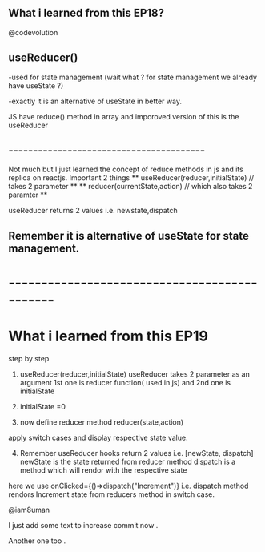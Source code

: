## What i learned from this EP18?
@codevolution

## useReducer()
-used for state management (wait what ? for state management we already have useState ?)

-exactly it is an alternative of useState in better way.

JS have reduce() method in array and imporoved version of this is the useReducer

## ----------------------------------------

Not much but I just learned the concept of reduce methods in js and its replica on reactjs. 
Important 2 things
** useReducer(reducer,initialState) // takes 2 parameter **
** reducer(currentState,action) // which also takes 2 paramter **

useReducer returns 2 values i.e. newstate,dispatch

## Remember it is alternative of useState for state management.



# ---------------------------------------------

# What i learned from this EP19

step by step 
1. useReducer(reducer,initialState)
useReducer takes 2 parameter as an argument 1st one is reducer function( used in js) and 2nd one is initialState

2. initialState =0

3. now define reducer method
reducer(state,action)

apply switch cases and display respective state value.

4. Remember useReducer hooks return 2 values i.e. 
        [newState, dispatch]
newState is the state returned from reducer method
dispatch is a method which will rendor with the respective state

here we use onClicked={()=>dispatch("Increment")} i.e.
dispatch method rendors Increment state from reducers method in switch case. 

@iam8uman

I just add some text to increase commit now .

Another one too .

